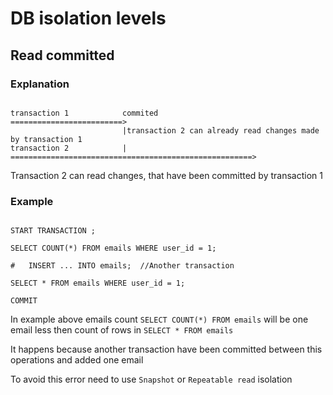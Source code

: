 # DB isolation levels

## Read committed

### Explanation
```

transaction 1            commited
=========================>
                         |transaction 2 can already read changes made by transaction 1
transaction 2            |
======================================================>

```

Transaction 2 can read changes, that have been committed by transaction 1

### Example

```mysql

START TRANSACTION ;

SELECT COUNT(*) FROM emails WHERE user_id = 1;

#   INSERT ... INTO emails;  //Another transaction

SELECT * FROM emails WHERE user_id = 1;

COMMIT

```

In example above emails count `SELECT COUNT(*) FROM emails` will be one email less then
count of rows in `SELECT * FROM emails`

It happens because another transaction have been committed between this operations
and added one email

To avoid this error need to use `Snapshot` or `Repeatable read` isolation
